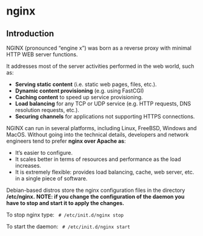 # nginx

<h2>Introduction</h2>

NGINX (pronounced “engine x”) was born as a reverse proxy with minimal HTTP WEB server functions.

It addresses most of the server activities performed in the web world, such as:

- **Serving static content** (i.e. static web pages, files, etc.).
- **Dynamic content provisioning** (e.g. using FastCGI)
- **Caching content** to speed up service provisioning.
- **Load balancing** for any TCP or UDP service (e.g. HTTP requests, DNS resolution requests, etc.).
- **Securing channels** for applications not supporting HTTPS connections.

NGINX can run in several platforms, including Linux, FreeBSD, Windows and MacOS. Without going into the
technical details, developers and network engineers tend to prefer **nginx over Apache as**:

- It’s easier to configure.
- It scales better in terms of resources and performance as the load increases.
- It is extremely flexible: provides load balancing, cache, web server, etc. in a single piece of software.

Debian-based distros store the nginx configuration files in the directory **/etc/nginx.**
**NOTE: if you change the configuration of the daemon you have to stop and start it to apply the changes.**

To stop nginx type:
` # /etc/init.d/nginx stop`

To start the daemon:
` # /etc/init.d/nginx start`

